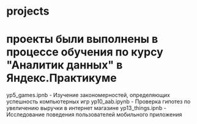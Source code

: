 # projects
# проекты были выполнены в процессе обучения по курсу "Аналитик данных" в Яндекс.Практикуме
yp5_games.ipnb - Изучение закономерностей, определяющих успешность компьютерных игр
yp10_aab.ipynb - Проверка гипотез по увеличению выручки в интернет магазине
yp13_things.ipnb - Исследование поведения пользователей мобильного приложения
